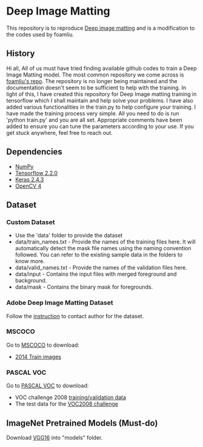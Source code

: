 # Deep Image Matting
This repository is to reproduce [Deep image matting](https://arxiv.org/abs/1703.03872) and is a modification to the codes used by foamliu.

## History

Hi all,
	All of us must have tried finding available github codes to train a Deep Image Matting model. The most common repository we come across is [foamliu's repo](https://github.com/foamliu/Deep-Image-Matting). The repository is no longer being maintained and the documentation doesn't seem to be sufficient to help with the training. In light of this, I have created this repository for Deep Image matting training in tensorflow which I shall maintain and help solve your problems. I have also added various functionalities in the train.py to help configure your training.
I have made the training process very simple. All you need to do is run 'python train.py' and you are all set. Appropriate comments have been added to ensure you can tune the parameters according to your use. If you get stuck anywhere, feel free to reach out.

## Dependencies
- [NumPy](https://pypi.org/project/numpy/1.18.5/)
- [Tensorflow 2.2.0](https://www.tensorflow.org/)
- [Keras 2.4.3](https://keras.io/#installation)
- [OpenCV 4](https://opencv.org/releases/)

## Dataset

### Custom Dataset
- Use the 'data' folder to provide the dataset
- data/train_names.txt - Provide the names of the training files here. It will automatically detect the mask file names using the naming convention followed. You can refer to the existing sample data in the folders to know more.
- data/valid_names.txt - Provide the names of the validation files here.
- data/input - Contains the input files with merged foreground and background.
- data/mask - Contains the binary mask for foregrounds.

### Adobe Deep Image Matting Dataset
Follow the [instruction](https://sites.google.com/view/deepimagematting) to contact author for the dataset.

### MSCOCO
Go to [MSCOCO](http://cocodataset.org/#download) to download:
* [2014 Train images](http://images.cocodataset.org/zips/train2014.zip)


### PASCAL VOC
Go to [PASCAL VOC](http://host.robots.ox.ac.uk/pascal/VOC/) to download:
* VOC challenge 2008 [training/validation data](http://host.robots.ox.ac.uk/pascal/VOC/voc2008/VOCtrainval_14-Jul-2008.tar)
* The test data for the [VOC2008 challenge](http://host.robots.ox.ac.uk/pascal/VOC/voc2008/index.html#testdata)

## ImageNet Pretrained Models (Must-do)
Download [VGG16](https://github.com/fchollet/deep-learning-models/releases/download/v0.1/vgg16_weights_tf_dim_ordering_tf_kernels.h5) into "models" folder.


